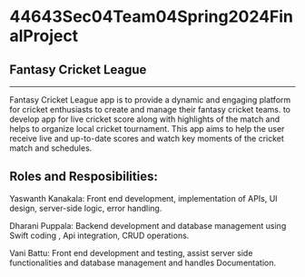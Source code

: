 # 44643Sec04Team04Spring2024FinalProject

## **Fantasy Cricket League**
---
Fantasy Cricket League app is to provide a dynamic and engaging platform for cricket enthusiasts to create and manage their fantasy cricket teams. to develop app for live cricket score along with highlights of the match and helps to organize local cricket tournament. This app aims to help the user receive live and up-to-date scores and watch key moments of the cricket match and schedules.

**Roles and Resposibilities:**
---
Yaswanth Kanakala: Front end development, implementation of APIs, UI design, server-side logic, error handling.

Dharani Puppala: Backend development and database management using Swift coding , Api integration, CRUD operations.

Vani Battu: Front end development and testing, assist server side functionalities and database management and handles Documentation.
